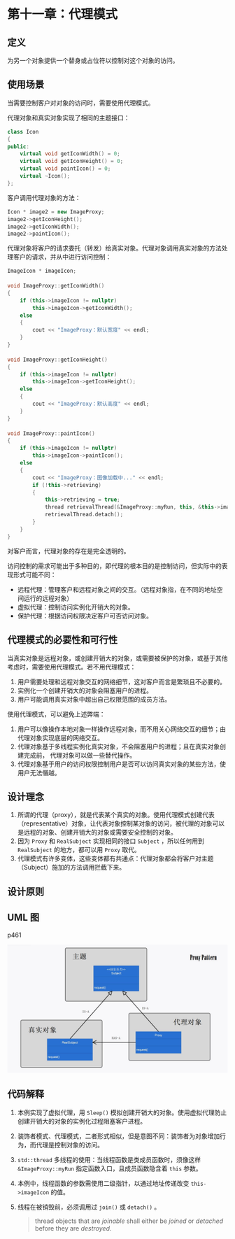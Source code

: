# 第十一章：代理模式

## 定义

为另一个对象提供一个替身或占位符以控制对这个对象的访问。

## 使用场景

当需要控制客户对对象的访问时，需要使用代理模式。

代理对象和真实对象实现了相同的主题接口：

```cpp
class Icon
{
public:
	virtual void getIconWidth() = 0;
	virtual void getIconHeight() = 0;
	virtual void paintIcon() = 0;
	virtual ~Icon();
};
```

客户调用代理对象的方法：

```cpp
Icon * image2 = new ImageProxy;
image2->getIconHeight();
image2->getIconWidth();
image2->paintIcon();
```

代理对象将客户的请求委托（转发）给真实对象。代理对象调用真实对象的方法处理客户的请求，并从中进行访问控制：

```cpp
ImageIcon * imageIcon;

void ImageProxy::getIconWidth()
{
	if (this->imageIcon != nullptr)
		this->imageIcon->getIconWidth();
	else
	{
		cout << "ImageProxy：默认宽度" << endl;
	}
}

void ImageProxy::getIconHeight()
{
	if (this->imageIcon != nullptr)
		this->imageIcon->getIconHeight();
	else
	{
		cout << "ImageProxy：默认高度" << endl;
	}
}

void ImageProxy::paintIcon()
{
	if (this->imageIcon != nullptr)
		this->imageIcon->paintIcon();
	else
	{
		cout << "ImageProxy：图像加载中..." << endl;
		if (!this->retrieving)
		{
			this->retrieving = true;
			thread retrievalThread(&ImageProxy::myRun, this, &this->imageIcon);
			retrievalThread.detach();
		}
	}
}
```

对客户而言，代理对象的存在是完全透明的。

访问控制的需求可能出于多种目的，即代理的根本目的是控制访问，但实际中的表现形式可能不同：

- 远程代理：管理客户和远程对象之间的交互。（远程对象指，在不同的地址空间运行的远程对象）
- 虚拟代理：控制访问实例化开销大的对象。
- 保护代理：根据访问权限决定客户可否访问对象。

## 代理模式的必要性和可行性

当真实对象是远程对象，或创建开销大的对象，或需要被保护的对象，或基于其他考虑时，需要使用代理模式。若不用代理模式：

1. 用户需要处理和远程对象交互的网络细节，这对客户而言是繁琐且不必要的。
2. 实例化一个创建开销大的对象会阻塞用户的进程。
3. 用户可能调用真实对象中超出自己权限范围的成员方法。

使用代理模式，可以避免上述弊端：

1. 用户可以像操作本地对象一样操作远程对象，而不用关心网络交互的细节；由代理对象实现底层的网络交互。
2. 代理对象基于多线程实例化真实对象，不会阻塞用户的进程；且在真实对象创建完成前， 代理对象可以做一些替代操作。
3. 代理对象基于用户的访问权限控制用户是否可以访问真实对象的某些方法，使用户无法僭越。

## 设计理念

1. 所谓的代理（proxy），就是代表某个真实的对象。使用代理模式创建代表（representative）对象，让代表对象控制某对象的访问，被代理的对象可以是远程的对象、创建开销大的对象或需要安全控制的对象。
2. 因为 `Proxy` 和 `RealSubject` 实现相同的接口 `Subject` ，所以任何用到 `RealSubject` 的地方，都可以用 `Proxy` 取代。
3. 代理模式有许多变体，这些变体都有共通点：代理对象都会将客户对主题（Subject）施加的方法调用拦截下来。

## 设计原则



## UML 图

p461

![类图](UML.jpg)

## 代码解释

1. 本例实现了虚拟代理，用 `Sleep()` 模拟创建开销大的对象。使用虚拟代理防止创建开销大的对象的实例化过程阻塞客户进程。

2. 装饰者模式、代理模式，二者形式相似，但是意图不同：装饰者为对象增加行为，而代理是控制对象的访问。

3. `std::thread` 多线程的使用：当线程函数是类成员函数时，须像这样 `&ImageProxy::myRun` 指定函数入口，且成员函数隐含着 `this` 参数。

4. 本例中，线程函数的参数需使用二级指针，以通过地址传递改变 `this->imageIcon` 的值。

5. 线程在被销毁前，必须调用过 `join()` 或 `detach()` 。

   > thread objects that are *joinable* shall either be *joined* or *detached* before they are *destroyed*.